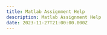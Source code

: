 ```yaml
---
title: Matlab Assignment Help
description: Matlab Assignment Help
date: 2023-11-27T21:00:00.000Z
---
```


